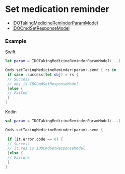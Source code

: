 # Set medication reminder
* [IDOTakingMedicineReminderParamModel](../model/IDOTakingMedicineReminderParamModel.md)
* [IDOCmdSetResponseModel](../model/IDOCmdSetResponseModel.md)



### Example 

Swift
``` swift
let param = IDOTakingMedicineReminderParamModel(...)

Cmds.setTakingMedicineReminder(param).send { rs in
 if case .success(let obj) = rs {
 // Success
 // obj is IDOCmdSetResponseModel
 }else { 
 // Failed
 }
}
```

Kotlin
```kotlin
val param = IDOTakingMedicineReminderParamModel(...)

Cmds.setTakingMedicineReminder(param).send {
 
 if (it.error.code == 0) {
 // Success
 // it.res is IDOCmdSetResponseModel
 }else {
 // Failure
 }
}
```
